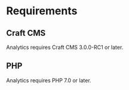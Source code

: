 # Requirements

## Craft CMS
Analytics requires Craft CMS 3.0.0-RC1 or later.

## PHP
Analytics requires PHP 7.0 or later.